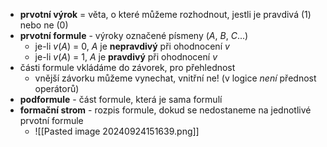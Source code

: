 - **prvotní výrok** = věta, o které můžeme rozhodnout, jestli je pravdivá (1) nebo ne (0)
- **prvotní formule** - výroky označené písmeny ($A$, $B$, $C$...)
	- je-li $v(A)$ = 0, $A$ je **nepravdivý** při ohodnocení $v$
	- je-li $v(A)$ = 1, $A$ je **pravdivý** při ohodnocení $v$
- části formule vkládáme do závorek, pro přehlednost
	- vnější závorku můžeme vynechat, vnitřní ne! (v logice *není* přednost operátorů)
- **podformule** - část formule, která je sama formulí
- **formační strom** - rozpis formule, dokud se nedostaneme na jednotlivé prvotní formule
	- ![[Pasted image 20240924151639.png]]
